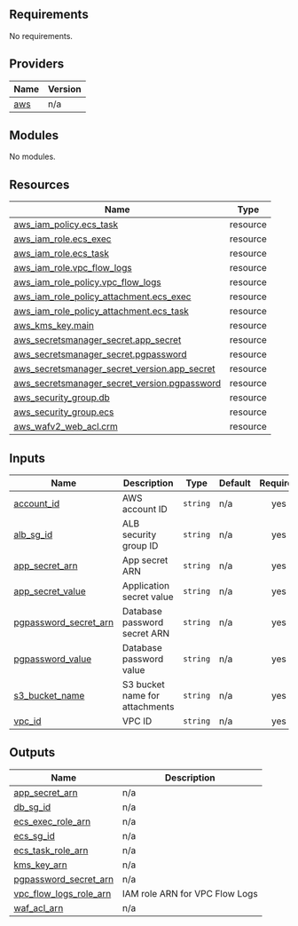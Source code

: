 ## Requirements

No requirements.

## Providers

| Name | Version |
|------|---------|
| <a name="provider_aws"></a> [aws](#provider\_aws) | n/a |

## Modules

No modules.

## Resources

| Name | Type |
|------|------|
| [aws_iam_policy.ecs_task](https://registry.terraform.io/providers/hashicorp/aws/latest/docs/resources/iam_policy) | resource |
| [aws_iam_role.ecs_exec](https://registry.terraform.io/providers/hashicorp/aws/latest/docs/resources/iam_role) | resource |
| [aws_iam_role.ecs_task](https://registry.terraform.io/providers/hashicorp/aws/latest/docs/resources/iam_role) | resource |
| [aws_iam_role.vpc_flow_logs](https://registry.terraform.io/providers/hashicorp/aws/latest/docs/resources/iam_role) | resource |
| [aws_iam_role_policy.vpc_flow_logs](https://registry.terraform.io/providers/hashicorp/aws/latest/docs/resources/iam_role_policy) | resource |
| [aws_iam_role_policy_attachment.ecs_exec](https://registry.terraform.io/providers/hashicorp/aws/latest/docs/resources/iam_role_policy_attachment) | resource |
| [aws_iam_role_policy_attachment.ecs_task](https://registry.terraform.io/providers/hashicorp/aws/latest/docs/resources/iam_role_policy_attachment) | resource |
| [aws_kms_key.main](https://registry.terraform.io/providers/hashicorp/aws/latest/docs/resources/kms_key) | resource |
| [aws_secretsmanager_secret.app_secret](https://registry.terraform.io/providers/hashicorp/aws/latest/docs/resources/secretsmanager_secret) | resource |
| [aws_secretsmanager_secret.pgpassword](https://registry.terraform.io/providers/hashicorp/aws/latest/docs/resources/secretsmanager_secret) | resource |
| [aws_secretsmanager_secret_version.app_secret](https://registry.terraform.io/providers/hashicorp/aws/latest/docs/resources/secretsmanager_secret_version) | resource |
| [aws_secretsmanager_secret_version.pgpassword](https://registry.terraform.io/providers/hashicorp/aws/latest/docs/resources/secretsmanager_secret_version) | resource |
| [aws_security_group.db](https://registry.terraform.io/providers/hashicorp/aws/latest/docs/resources/security_group) | resource |
| [aws_security_group.ecs](https://registry.terraform.io/providers/hashicorp/aws/latest/docs/resources/security_group) | resource |
| [aws_wafv2_web_acl.crm](https://registry.terraform.io/providers/hashicorp/aws/latest/docs/resources/wafv2_web_acl) | resource |

## Inputs

| Name | Description | Type | Default | Required |
|------|-------------|------|---------|:--------:|
| <a name="input_account_id"></a> [account\_id](#input\_account\_id) | AWS account ID | `string` | n/a | yes |
| <a name="input_alb_sg_id"></a> [alb\_sg\_id](#input\_alb\_sg\_id) | ALB security group ID | `string` | n/a | yes |
| <a name="input_app_secret_arn"></a> [app\_secret\_arn](#input\_app\_secret\_arn) | App secret ARN | `string` | n/a | yes |
| <a name="input_app_secret_value"></a> [app\_secret\_value](#input\_app\_secret\_value) | Application secret value | `string` | n/a | yes |
| <a name="input_pgpassword_secret_arn"></a> [pgpassword\_secret\_arn](#input\_pgpassword\_secret\_arn) | Database password secret ARN | `string` | n/a | yes |
| <a name="input_pgpassword_value"></a> [pgpassword\_value](#input\_pgpassword\_value) | Database password value | `string` | n/a | yes |
| <a name="input_s3_bucket_name"></a> [s3\_bucket\_name](#input\_s3\_bucket\_name) | S3 bucket name for attachments | `string` | n/a | yes |
| <a name="input_vpc_id"></a> [vpc\_id](#input\_vpc\_id) | VPC ID | `string` | n/a | yes |

## Outputs

| Name | Description |
|------|-------------|
| <a name="output_app_secret_arn"></a> [app\_secret\_arn](#output\_app\_secret\_arn) | n/a |
| <a name="output_db_sg_id"></a> [db\_sg\_id](#output\_db\_sg\_id) | n/a |
| <a name="output_ecs_exec_role_arn"></a> [ecs\_exec\_role\_arn](#output\_ecs\_exec\_role\_arn) | n/a |
| <a name="output_ecs_sg_id"></a> [ecs\_sg\_id](#output\_ecs\_sg\_id) | n/a |
| <a name="output_ecs_task_role_arn"></a> [ecs\_task\_role\_arn](#output\_ecs\_task\_role\_arn) | n/a |
| <a name="output_kms_key_arn"></a> [kms\_key\_arn](#output\_kms\_key\_arn) | n/a |
| <a name="output_pgpassword_secret_arn"></a> [pgpassword\_secret\_arn](#output\_pgpassword\_secret\_arn) | n/a |
| <a name="output_vpc_flow_logs_role_arn"></a> [vpc\_flow\_logs\_role\_arn](#output\_vpc\_flow\_logs\_role\_arn) | IAM role ARN for VPC Flow Logs |
| <a name="output_waf_acl_arn"></a> [waf\_acl\_arn](#output\_waf\_acl\_arn) | n/a |
